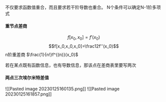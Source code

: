 不仅要求函数值重合，而且要求若干阶导数也重合。
N个条件可以确定N-1阶多项式
#### 重节点差商
$$f[x_0,x_0]=f'(x_0)$$
$$f[x_0,x_0,x_0]=\frac12f''(x_0)$$
n阶重差商 $\frac{1}{n!}f^{(n)}(x_0)$

若在某点既有函数信息，也有导数信息，那该点在差商表里要写两次
#### 两点三次埃尔米特差值
![[Pasted image 20230125160135.png]]
![[Pasted image 20230125161857.png]]
